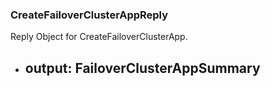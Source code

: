 ### CreateFailoverClusterAppReply
Reply Object for CreateFailoverClusterApp.

- output: FailoverClusterAppSummary
  - 
